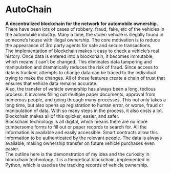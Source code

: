 # AutoChain
**A decentralized blockchain for the network for automobile ownership.**</br>
There have been lots of cases of robbery, fraud, fake, etc of the vehicles in the automobile industry. Many a time, the stolen vehicle is illegally found in someone’s house with illegal ownership. The core motivation is to reduce the appearance of 3rd party agents for safe and secure transactions.</br>
The implementation of blockchain makes it easy to check a vehicle’s real history. Once data is entered into a blockchain, it becomes immutable, which means it can’t be changed. This eliminates data tampering and manipulation and dramatically reduces the risk of fraud. Since access to data is tracked, attempts to change data can be traced to the individual trying to make the changes. All of these features create a chain of trust that ensures that vehicle data remains accurate.</br>
Also, the transfer of vehicle ownership has always been a long, tedious process. It involves filling out multiple paper documents, approval from numerous people, and going through many processes. This not only takes a long time, but also opens up registration to human error, or worse, fraud or manipulation of data. With so many steps in the process, it also costs a lot. Blockchain makes all of this quicker, easier, and safer.</br>
Blockchain technology is all digital, which means there are no more cumbersome forms to fill out or paper records to search for. All the information is available and easily accessible. Smart contracts allow this information to be authenticated by the relevant people. The data is always available, making ownership transfer on future vehicle purchases even easier.</br>
The outline here is the demonstration of my idea and the curiosity in blockchain technology. It is a theoretical blockchain, implemented in Python, which is used as the tracking records of vehicle ownership.
